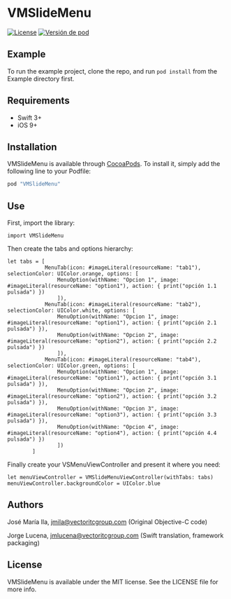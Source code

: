 # VMSlideMenu

[![License](https://img.shields.io/badge/license-VECTOR-blue.svg)](https://gitlab.vectoritcgroup.com/ios-modules/VMSlideMenu/blob/master/LICENSE)
[![Versión de pod](https://img.shields.io/badge/pod-1.0.2-green.svg)](https://gitlab.vectoritcgroup.com/ios-modules/VMSlideMenu/commits/1.0.2)


## Example

To run the example project, clone the repo, and run `pod install` from the Example directory first.

## Requirements

- Swift 3+
- iOS 9+ 


## Installation

VMSlideMenu is available through [CocoaPods](http://cocoapods.org). To install
it, simply add the following line to your Podfile:

```ruby
pod "VMSlideMenu"
```

## Use

First, import the library:
```
import VMSlideMenu
```

Then create the tabs and options hierarchy:

```
let tabs = [
            MenuTab(icon: #imageLiteral(resourceName: "tab1"), selectionColor: UIColor.orange, options: [
                MenuOption(withName: "Opcion 1", image: #imageLiteral(resourceName: "option1"), action: { print("opción 1.1 pulsada") })
                ]),
            MenuTab(icon: #imageLiteral(resourceName: "tab2"), selectionColor: UIColor.white, options: [
                MenuOption(withName: "Opcion 1", image: #imageLiteral(resourceName: "option1"), action: { print("opción 2.1 pulsada") }),
                MenuOption(withName: "Opcion 2", image: #imageLiteral(resourceName: "option2"), action: { print("opción 2.2 pulsada") })
                ]),
            MenuTab(icon: #imageLiteral(resourceName: "tab4"), selectionColor: UIColor.green, options: [
                MenuOption(withName: "Opcion 1", image: #imageLiteral(resourceName: "option1"), action: { print("opción 3.1 pulsada") }),
                MenuOption(withName: "Opcion 2", image: #imageLiteral(resourceName: "option2"), action: { print("opción 3.2 pulsada") }),
                MenuOption(withName: "Opcion 3", image: #imageLiteral(resourceName: "option3"), action: { print("opción 3.3 pulsada") }),
                MenuOption(withName: "Opcion 4", image: #imageLiteral(resourceName: "option4"), action: { print("opción 4.4 pulsada") })
                ])
        ]
```

Finally create your VSMenuViewController and present it where you need:

```
let menuViewController = VMSlideMenuViewController(withTabs: tabs)
menuViewController.backgroundColor = UIColor.blue
```

## Authors

José María Ila, jmila@vectoritcgroup.com (Original Objective-C code)

Jorge Lucena, jmlucena@vectoritcgroup.com (Swift translation, framework packaging)

## License

VMSlideMenu is available under the MIT license. See the LICENSE file for more info.
